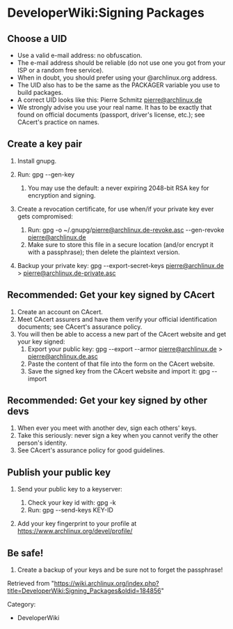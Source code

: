 DeveloperWiki:Signing Packages
==============================

  

Choose a UID
------------

-   Use a valid e-mail address: no obfuscation.
-   The e-mail address should be reliable (do not use one you got from
    your ISP or a random free service).
-   When in doubt, you should prefer using your @archlinux.org address.
-   The UID also has to be the same as the PACKAGER variable you use to
    build packages.
-   A correct UID looks like this: Pierre Schmitz <pierre@archlinux.de>
-   We strongly advise you use your real name. It has to be exactly that
    found on official documents (passport, driver's license, etc.); see
    CAcert's practice on names.

Create a key pair
-----------------

1.  Install gnupg.
2.  Run: gpg --gen-key
    1.  You may use the default: a never expiring 2048-bit RSA key for
        encryption and signing.

3.  Create a revocation certificate, for use when/if your private key
    ever gets compromised:
    1.  Run:
        gpg -o ~/.gnupg/pierre@archlinux.de-revoke.asc --gen-revoke pierre@archlinux.de
    2.  Make sure to store this file in a secure location (and/or
        encrypt it with a passphrase); then delete the plaintext
        version.

4.  Backup your private key:
    gpg --export-secret-keys pierre@archlinux.de > pierre@archlinux.de-private.asc

Recommended: Get your key signed by CAcert
------------------------------------------

1.  Create an account on CAcert.
2.  Meet CAcert assurers and have them verify your official
    identification documents; see CAcert's assurance policy.
3.  You will then be able to access a new part of the CAcert website and
    get your key signed:
    1.  Export your public key:
        gpg --export --armor pierre@archlinux.de > pierre@archlinux.de.asc
    2.  Paste the content of that file into the form on the CAcert
        website.
    3.  Save the signed key from the CAcert website and import it:
        gpg --import <filename>

Recommended: Get your key signed by other devs
----------------------------------------------

1.  When ever you meet with another dev, sign each others' keys.
2.  Take this seriously: never sign a key when you cannot verify the
    other person's identity.
3.  See CAcert's assurance policy for good guidelines.

Publish your public key
-----------------------

1.  Send your public key to a keyserver:
    1.  Check your key id with: gpg -k
    2.  Run: gpg --send-keys KEY-ID

2.  Add your key fingerprint to your profile at
    https://www.archlinux.org/devel/profile/

Be safe!
--------

1.  Create a backup of your keys and be sure not to forget the
    passphrase!

Retrieved from
"https://wiki.archlinux.org/index.php?title=DeveloperWiki:Signing_Packages&oldid=184856"

Category:

-   DeveloperWiki
